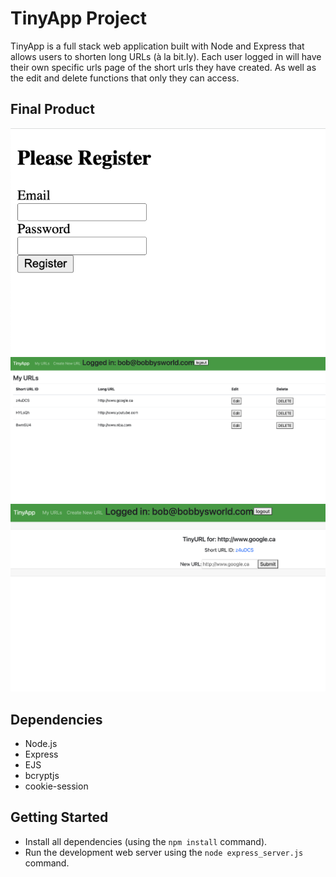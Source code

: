 # TinyApp Project

TinyApp is a full stack web application built with Node and Express that allows users to shorten long URLs (à la bit.ly). Each user logged in will have their own specific urls page of the short urls they have created. As well as the edit and delete functions that only they can access.

## Final Product

!["Screenshot of register page"](https://github.com/s-jesse/tinyapp/blob/main/docs/register-page.png?raw=true)
!["Screenshot of main urls page with short urls made by specific user logged in"](https://github.com/s-jesse/tinyapp/blob/main/docs/urls-page.png?raw=true)
!["Screenshot of creating a short url, with active link to actual page"](https://github.com/s-jesse/tinyapp/blob/main/docs/shortURL-page.png?raw=true)

## Dependencies

- Node.js
- Express
- EJS
- bcryptjs
- cookie-session

## Getting Started

- Install all dependencies (using the `npm install` command).
- Run the development web server using the `node express_server.js` command.